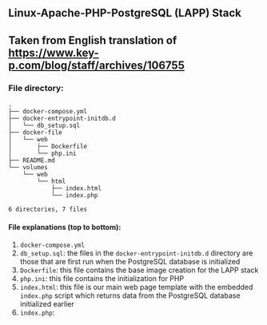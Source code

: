 ## Linux-Apache-PHP-PostgreSQL (LAPP) Stack
## Taken from English translation of https://www.key-p.com/blog/staff/archives/106755

### File directory:
```
.
├── docker-compose.yml
├── docker-entrypoint-initdb.d
│   └── db_setup.sql
├── docker-file
│   └── web
│       ├── Dockerfile
│       └── php.ini
├── README.md
└── volumes
    └── web
        └── html
            ├── index.html
            └── index.php

6 directories, 7 files
```
#### File explanations (top to bottom):
  1. `docker-compose.yml`
  2. `db_setup.sql`: the files in the `docker-entrypoint-initdb.d` directory are those that are first run when the PostgreSQL database is initialized
  3. `Dockerfile`: this file contains the base image creation for the LAPP stack
  4. `php.ini`: this file contains the initialization for PHP
  5. `index.html`: this file is our main web page template with the embedded `index.php` script which returns data from the PostgreSQL database initialized earlier
  6. `index.php`:
